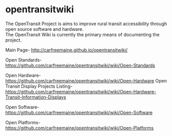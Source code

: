 opentransitwiki
===============

The OpenTransit Project is aims to improve rural transit accessibility through open source software and hardware.  
The OpenTransit Wiki is currently the primary means of documenting the project.

Main Page- http://carfreemaine.github.io/opentransitwiki/
    
 Open Standards- https://github.com/carfreemaine/opentransitwiki/wiki/Open-Standards
 
 Open Hardware-https://github.com/carfreemaine/opentransitwiki/wiki/Open-Hardware
    Open Transit Display Projects Listing-https://github.com/carfreemaine/opentransitwiki/wiki/Open-Hardware-Transit-Information-Displays
 
 Open Software- https://github.com/carfreemaine/opentransitwiki/wiki/Open-Software
 
 Open Platforms-https://github.com/carfreemaine/opentransitwiki/wiki/Open-Platforms

